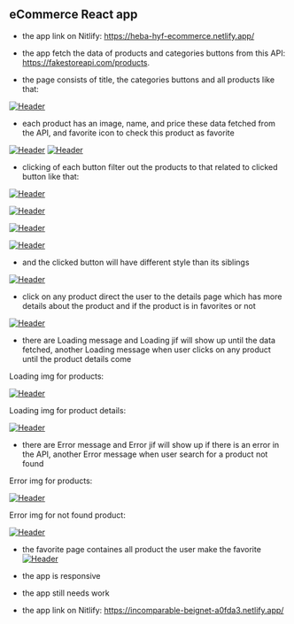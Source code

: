 ## eCommerce React app

- the app link on Nitlify:
https://heba-hyf-ecommerce.netlify.app/

- the app fetch the data of products and categories buttons from this API: https://fakestoreapi.com/products.

- the page consists of title, the categories buttons and all products like that:

[![Header](https://res.cloudinary.com/hapiii/image/upload/v1669116234/react-apps/qhyrkbamwpey3wc7xsxh.png)](https://some-url.dev/)



- each product has an image, name, and price these data fetched from the API, and favorite icon to check this product as favorite

[![Header](https://res.cloudinary.com/hapiii/image/upload/v1669806335/react-apps/umutp3sqiufzpefwkkfp.jpg)](https://some-url.dev/)
[![Header](https://res.cloudinary.com/hapiii/image/upload/v1669231585/react-apps/woekupkqztv15fi2aokh.jpg)](https://some-url.dev/)



- clicking of each button filter out the products to that related to clicked button like that:

[![Header](https://res.cloudinary.com/hapiii/image/upload/v1668539494/HYF/React/n5vkyysce0tbl38gnp7r.png)](https://some-url.dev/)

[![Header](https://res.cloudinary.com/hapiii/image/upload/v1668539494/HYF/React/k73uorsf218kokgcwtx4.png)](https://some-url.dev/)

[![Header](https://res.cloudinary.com/hapiii/image/upload/v1668539494/HYF/React/hewwpnocjzabtpcsb3wj.png)](https://some-url.dev/)

[![Header](https://res.cloudinary.com/hapiii/image/upload/v1668539494/HYF/React/ecjfrkmhvrdft3fpalh1.png)](https://some-url.dev/)



- and the clicked button will have different style than its siblings

[![Header](https://res.cloudinary.com/hapiii/image/upload/v1668539691/HYF/React/lrwyawniuamri2ctuv6f.jpg)](https://some-url.dev/)


- click on any product direct the user to the details page which has more details about the product and if the product is in favorites or not

[![Header](https://res.cloudinary.com/hapiii/image/upload/v1669806825/react-apps/hhkusgrjz0pobmm68dp6.jpg)](https://some-url.dev/)

- there are Loading message and Loading jif will show up until the data fetched, another Loading message when user clicks on any product until the product details come

Loading img for products:

[![Header](https://res.cloudinary.com/hapiii/image/upload/v1668902470/react-apps/ktba5decrtmai60npmrc.jpg)](https://some-url.dev/)


Loading img for product details:

[![Header](https://res.cloudinary.com/hapiii/image/upload/v1668902470/react-apps/oqolc7ctiyny7zy7bybz.jpg)](https://some-url.dev/)


- there are Error message and Error jif will show up if there is an error in the API, another Error message when user search for a product not found

Error img for products:

[![Header](https://res.cloudinary.com/hapiii/image/upload/v1668902470/react-apps/crajupns89cfsxyzcx4v.jpg)](https://some-url.dev/)


Error img for not found product:

[![Header](https://res.cloudinary.com/hapiii/image/upload/v1668902470/react-apps/ikfem3uqancmn9ri1fg9.jpg)](https://some-url.dev/)

- the favorite page containes all product the user make the favorite 
[![Header](https://res.cloudinary.com/hapiii/image/upload/v1669806550/react-apps/hdaqfs02adwyfmgbyf63.png)](https://some-url.dev/)

- the app is responsive
- the app still needs work 
- the app link on Nitlify:
https://incomparable-beignet-a0fda3.netlify.app/
